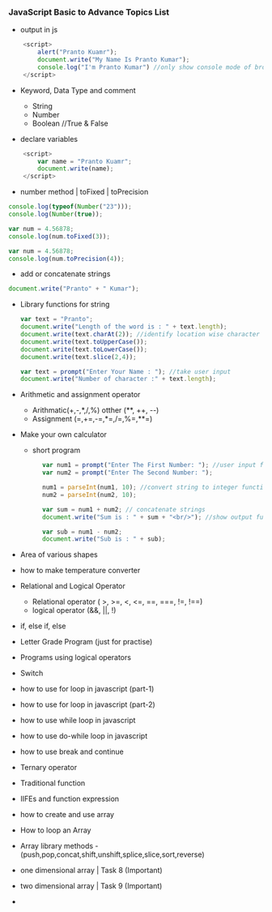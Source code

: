 ### JavaScript Basic to Advance Topics List

- output in js
```js
    <script>
        alert("Pranto Kuamr");
        document.write("My Name Is Pranto Kumar");
        console.log("I'm Pranto Kumar") //only show console mode of browser
    </script>
```

- Keyword, Data Type and comment
  - String
  - Number
  - Boolean //True & False
    
- declare variables
```js
    <script>
        var name = "Pranto Kuamr";
        document.write(name);
    </script>
```

- number method | toFixed | toPrecision
```js
console.log(typeof(Number("23")));
console.log(Number(true));
```

```js
var num = 4.56878;
console.log(num.toFixed(3));
```
```js
var num = 4.56878;
console.log(num.toPrecision(4));
```

- add or concatenate strings
```js
document.write("Pranto" + " Kumar");
```
  
- Library functions for string
  ```js
  var text = "Pranto";
  document.write("Length of the word is : " + text.length);
  document.write(text.charAt(2)); //identify location wise character
  document.write(text.toUpperCase());
  document.write(text.toLowerCase());
  document.write(text.slice(2,4));
  ```
  
  ```js
  var text = prompt("Enter Your Name : "); //take user input
  document.write("Number of character :" + text.length);
  ```

  
- Arithmetic and assignment operator
  - Arithmatic(+,-,*,/,%) otther (**, ++, --)
  - Assignment (=,+=,-=,*=,/=,%=,**=)

- Make your own calculator
  
   - short program
  ```js
        var num1 = prompt("Enter The First Number: "); //user input function
        var num2 = prompt("Enter The Second Number: ");

        num1 = parseInt(num1, 10); //convert string to integer function
        num2 = parseInt(num2, 10);

        var sum = num1 + num2; // concatenate strings
        document.write("Sum is : " + sum + "<br/>"); //show output function

        var sub = num1 - num2;
        document.write("Sub is : " + sub);
  ```

- Area of various shapes
- how to make temperature converter
- Relational and Logical Operator
   - Relational operator ( >, >=, <, <=, ==, ===, !=, !==)
   - logical operator (&&, ||, !)
     
- if, else if, else
- Letter Grade Program (just for practise)
- Programs using logical operators
- Switch
- how to use for loop in javascript (part-1)
- how to use for loop in javascript (part-2)
- how to use while loop in javascript
- how to use do-while loop in javascript
- how to use break and continue
- Ternary operator
- Traditional function
- IIFEs and function expression
- how to create and use array
- How to loop an Array
- Array library methods -(push,pop,concat,shift,unshift,splice,slice,sort,reverse)
- one dimensional array | Task 8 (Important)
- two dimensional array | Task 9 (Important)
- 
  
 

























